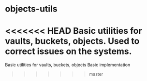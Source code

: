 # objects-utils
<<<<<<< HEAD
Basic utilities for vaults, buckets, objects.
Used to correct issues on the systems.
=======
Basic utilities for vaults, buckets, objects
Basic implementation
>>>>>>> master

